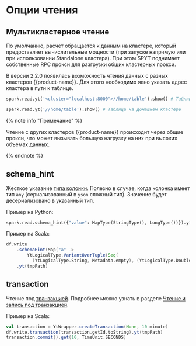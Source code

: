 
# Опции чтения

## Мультикластерное чтение

По умолчанию, расчет обращается к данным на кластере, который предоставляет вычислительные мощности (при запуске напрямую или при использовании Standalone кластера). При этом SPYT поднимает собственные RPC прокси для разгрузки общих кластерных прокси.

В версии 2.2.0 появилась возможность чтения данных с разных кластеров {{product-name}}. Для этого необходимо явно указать адрес кластера в пути к таблице.

```python
spark.read.yt('<cluster="localhost:8000">//home/table').show() # Таблица на кластере localhost:8000

spark.read.yt('//home/table').show() # Таблица на домашнем кластере
```

{% note info "Примечание" %}

Чтение с других кластеров {{product-name}} происходит через общие прокси, что может вызывать большую нагрузку на них при высоких объемах данных.

{% endnote %}

## schema_hint

Жесткое указание [типа колонки](../../../../../user-guide/storage/data-types.md). Полезно в случае, когда колонка имеет тип `any` (сериализованный в `yson` сложный тип).
Значение будет десериализовано в указанный тип.

Пример на Python:
```python
spark.read.schema_hint({"value": MapType(StringType(), LongType())}).yt("//sys/spark/examples/example_yson")
```

Пример на Scala:
```scala
df.write
    .schemaHint(Map("a" ->
        YtLogicalType.VariantOverTuple(Seq(
          (YtLogicalType.String, Metadata.empty), (YtLogicalType.Double, Metadata.empty)))))
    .yt(tmpPath)
```

## transaction

Чтение под [транзакцией](../../../../../user-guide/storage/transactions.md). Подробнее можно узнать в разделе [Чтение и запись под транзакцией](../../../../../user-guide/data-processing/spyt/read-transaction.md).

Пример на Scala:

```scala
val transaction = YtWrapper.createTransaction(None, 10 minute)
df.write.transaction(transaction.getId.toString).yt(tmpPath)
transaction.commit().get(10, TimeUnit.SECONDS)
```


